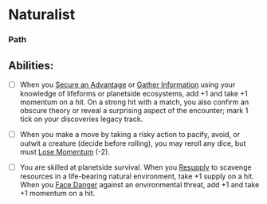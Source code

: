 # Naturalist
### Path


## Abilities:
- [ ] When you [Secure an Advantage](Moves/adventure/secure_an_advantage) or [Gather Information](Moves/adventure/gather_information) using your knowledge of lifeforms or planetside ecosystems, add +1 and take +1 momentum on a hit. On a strong hit with a match, you also confirm an obscure theory or reveal a surprising aspect of the encounter; mark 1 tick on your discoveries legacy track.

- [ ] When you make a move by taking a risky action to pacify, avoid, or outwit a creature (decide before rolling), you may reroll any dice, but must [Lose Momentum](Moves/suffer/lose_momentum) (-2).

- [ ] You are skilled at planetside survival. When you [Resupply](Moves/recover/resupply) to scavenge resources in a life-bearing natural environment, take +1 supply on a hit. When you [Face Danger](Moves/adventure/face_danger) against an environmental threat, add +1 and take +1 momentum on a hit.

